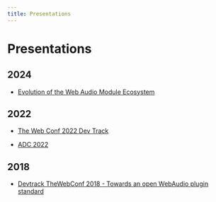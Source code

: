 ```yaml
---
title: Presentations
---
```


# Presentations

## 2024

- [Evolution of the Web Audio Module Ecosystem](https://docs.google.com/presentation/d/13KAjnAJ5MME7drykgxX0aWlJ6CzaH2R6O0o-vRQ1esE/edit?usp=sharing)

## 2022

- [The Web Conf 2022 Dev Track](https://docs.google.com/presentation/d/1HOyf6bAFU6UsH1WXX6qHvM3fZE3QS0P5PpSdXW5rdqY/edit#slide=id.p)

- [ADC 2022](https://docs.google.com/presentation/d/1kFwMjRMWvNWR_dFpBmdRd_1xTEtUitwMXX5WoLzWPE8/edit#slide=id.g159c36d051a_0_513)

## 2018

- [Devtrack TheWebConf 2018 - Towards an open WebAudio plugin standard](https://docs.google.com/presentation/d/1BCvYXa57Zcc9jtKfGmEwyd9-e8jvunvDcNrg8nWGQmY/edit#slide=id.p)
